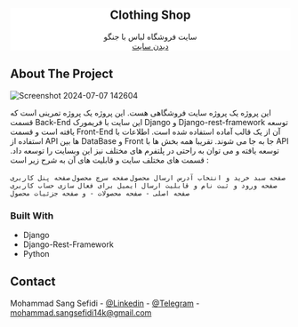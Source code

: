 <!-- PROJECT LOGO -->
<br />
<div align="center" style="background-color: white;">
  
<h2 align="center">Clothing Shop</h3>

  <p align="center">
    سایت فروشگاه لباس با جنگو
    <br />
    <a href="https://mohammad86.pythonanywhere.com/">دیدن سایت</a>
  </p>
</div>



<!-- TABLE OF CONTENTS -->


<!-- ABOUT THE PROJECT -->
## About The Project

![Screenshot 2024-07-07 142604](https://github.com/MohammadSangSefidi/Clothing_store_website_django/assets/157719676/da5dab96-84a8-4528-95b8-3d515fafe8b3)


این پروژه یک پروژه سایت فروشگاهی هست. این پروژه یک پروژه تمرینی است که قسمت Back-End این سایت با فریمورک Django و Django-rest-framework توسعه یافته است و قسمت Front-End آن از یک قالب آماده استفاده شده است. اطلاعات با استفاده از API ها بین DataBase و Front جا به جا می شوند. تقریبا همه بخش ها با API توسعه یافته و می توان به راحتی در پلتفرم های مختلف نیز این وبسایت را توسعه داد. قسمت های مختلف سایت و قابلیت های آن به شرح زیر است :

  `صفحه سبد خرید و انتخاب آدرس ارسال محصول`
  `صفحه سرچ محصول`
  `صفحه پنل کاربری`
  `صفحه ورود و ثبت نام و قابلیت ارسال ایمیل برای فعال سازی حساب کاربری`
  `صفحه اصلی - صفحه محصولات - و صفحه جزئیات محصول`



### Built With

* Django
* Django-Rest-Framework
* Python


## Contact

Mohammad Sang Sefidi - [@Linkedin]([www.linkedin.com/in/mohsen-sang-sefidi-67624a217](https://www.linkedin.com/in/mohammad-sang-sefidi-784134309?lipi=urn%3Ali%3Apage%3Ad_flagship3_profile_view_base_contact_details%3BOabXb1kIRveBY0pp8%2BM%2BqQ%3D%3D)) - [@Telegram](https://t.me/Mohammad_Sang_Sefidi) - mohammad.sangsefidi14k@gmail.com
